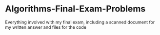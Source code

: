 # Algorithms-Final-Exam-Problems
Everything involved with my final exam, including a scanned document for my written answer and files for the code
